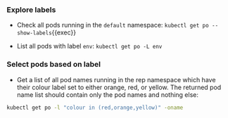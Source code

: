 
### Explore labels

* Check all pods running in the `default` namespace:
`kubectl get po --show-labels`{{exec}}

* List all pods with label `env`:
`kubectl get po -L env`

### Select pods based on label

* Get a list of all pod names running in the rep namespace which have their colour label set to either orange, red, or yellow. 
The returned pod name list should contain only the pod names and nothing else:
```bash
kubectl get po -l "colour in (red,orange,yellow)" -oname
```